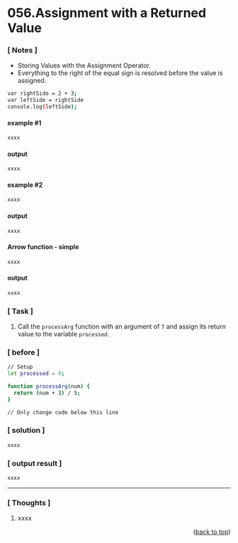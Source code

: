 <a name="topage"></a>

# 056.Assignment with a Returned Value

### [ Notes ]
  *  Storing Values with the Assignment Operator.
  *  Everything to the right of the equal sign is resolved before the value is assigned.

```sh
var rightSide = 2 + 3;
var leftSide = rightSide
console.log(leftSide);
```


#### example #1

```sh
xxxx
```

#### output
```sh
xxxx
```

#### example #2

```sh
xxxx
```

#### output
```sh
xxxx
```

#### Arrow function - simple

```sh
xxxx
```

#### output
```sh
xxxx
```

### [ Task ]
  1. Call the `processArg` function with an argument of `7` and assign its return value to the variable `processed`.


### [ before ]

```sh
// Setup
let processed = 0;

function processArg(num) {
  return (num + 3) / 5;
}

// Only change code below this line
```

### [ solution ]

```sh
xxxx
```

### [ output result ]

```sh
xxxx
```

-----

### [ Thoughts ]

  1. xxxx
  

<p align="right">(<a href="#topage">back to top</a>)</p>
<br/>
<br/>
